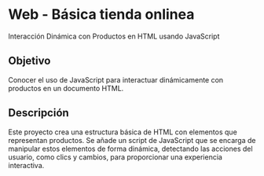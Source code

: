 # Web - Básica tienda onlinea
Interacción Dinámica con Productos en HTML usando JavaScript


## Objetivo

Conocer el uso de JavaScript para interactuar dinámicamente con productos en un documento HTML.


## Descripción

Este proyecto crea una estructura básica de HTML con elementos que representan productos. Se añade un script de JavaScript que se encarga de manipular estos elementos de forma dinámica, detectando las acciones del usuario, como clics y cambios, para proporcionar una experiencia interactiva.